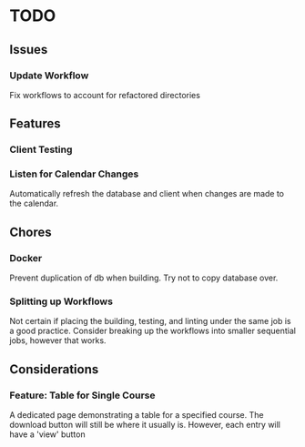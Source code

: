 # TODO
## Issues

### Update Workflow
Fix workflows to account for refactored directories

## Features

### Client Testing

### Listen for Calendar Changes
Automatically refresh the database and client when changes are made to the calendar.

## Chores

### Docker
Prevent duplication of db when building. Try not to copy database over.

### Splitting up Workflows
Not certain if placing the building, testing, and linting under the same job is a good practice.
Consider breaking up the workflows into smaller sequential jobs, however that works.

## Considerations

### Feature: Table for Single Course
A dedicated page demonstrating a table for a specified course.
The download button will still be where it usually is. 
However, each entry will have a 'view' button


